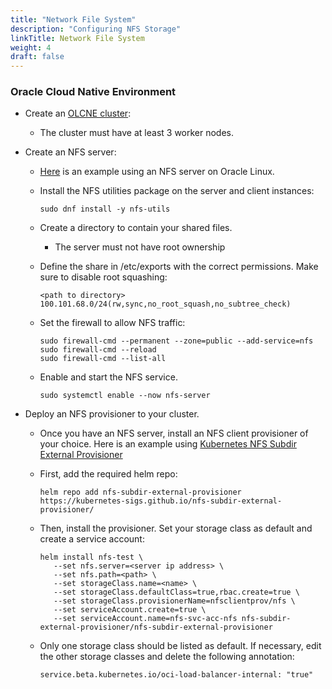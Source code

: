 ```yaml
---
title: "Network File System"
description: "Configuring NFS Storage"
linkTitle: Network File System
weight: 4
draft: false
---
```


### Oracle Cloud Native Environment

* Create an [OLCNE cluster](https://docs.oracle.com/en/operating-systems/olcne/1.1/start/intro.html):

  - The cluster must have at least 3 worker nodes.

* Create an NFS server:

  - [Here](https://docs.oracle.com/en/learn/create_nfs_linux/) is an example using an NFS server on Oracle Linux. 
  - Install the NFS utilities package on the server and client instances:

    ``` 
    sudo dnf install -y nfs-utils

  - Create a directory to contain your shared files.

    - The server must not have root ownership

  - Define the share in /etc/exports with the correct permissions. Make sure to disable root squashing:

    ```
    <path to directory> 100.101.68.0/24(rw,sync,no_root_squash,no_subtree_check)

  - Set the firewall to allow NFS traffic:

     ```
     sudo firewall-cmd --permanent --zone=public --add-service=nfs
     sudo firewall-cmd --reload
     sudo firewall-cmd --list-all

  - Enable and start the NFS service.

     ```
     sudo systemctl enable --now nfs-server

* Deploy an NFS provisioner to your cluster.

  - Once you have an NFS server, install an NFS client provisioner of your choice. Here is an example using [Kubernetes NFS Subdir External Provisioner](https://github.com/kubernetes-sigs/nfs-subdir-external-provisioner)  
  - First, add the required helm repo: 

    ```
    helm repo add nfs-subdir-external-provisioner https://kubernetes-sigs.github.io/nfs-subdir-external-provisioner/
  
  - Then, install the provisioner. Set your storage class as default and create a service account: 

      ```
      helm install nfs-test \
         --set nfs.server=<server ip address> \
         --set nfs.path=<path> \
         --set storageClass.name=<name> \
         --set storageClass.defaultClass=true,rbac.create=true \
         --set storageClass.provisionerName=nfsclientprov/nfs \
         --set serviceAccount.create=true \
         --set serviceAccount.name=nfs-svc-acc-nfs nfs-subdir-external-provisioner/nfs-subdir-external-provisioner
    
  - Only one storage class should be listed as default. If necessary, edit the other storage classes and delete the following annotation: 
  
     ```
    service.beta.kubernetes.io/oci-load-balancer-internal: "true"